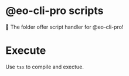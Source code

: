 # @eo-cli-pro scripts

🚀 The folder offer script handler for @eo-cli-pro!

# Execute

Use `tsx` to compile and exectue.